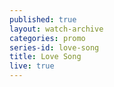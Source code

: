```yaml
---
published: true
layout: watch-archive
categories: promo
series-id: love-song
title: Love Song
live: true
---
```

